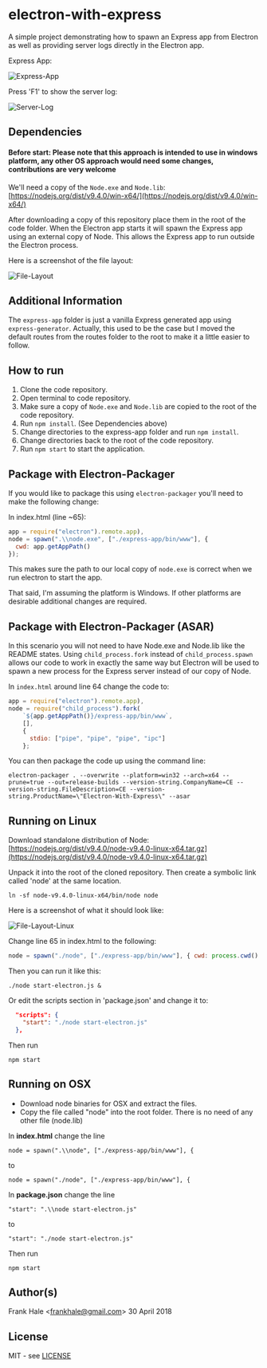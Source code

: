 # electron-with-express

A simple project demonstrating how to spawn an Express app from Electron as well
as providing server logs directly in the Electron app.

Express App:

![Express-App](screenshots/express-app.png)

Press 'F1' to show the server log:

![Server-Log](screenshots/server-log.png)

## Dependencies

#### Before start: Please note that this approach is intended to use in windows platform, any other OS approach would need some changes, contributions are very welcome

We'll need a copy of the `Node.exe` and `Node.lib`: [https://nodejs.org/dist/v9.4.0/win-x64/](https://nodejs.org/dist/v9.4.0/win-x64/)

After downloading a copy of this repository place them in the root of the code
folder. When the Electron app starts it will spawn the Express app using an external copy of Node. This allows the Express app to run outside the Electron process.

Here is a screenshot of the file layout:

![File-Layout](screenshots/file-layout.png)

## Additional Information

The `express-app` folder is just a vanilla Express generated app using
`express-generator`. Actually, this used to be the case but I moved the default routes from the routes folder to the root to make it a little easier to follow.

## How to run

1.  Clone the code repository.
2.  Open terminal to code repository.
3.  Make sure a copy of `Node.exe` and `Node.lib` are copied to the root of the
    code repository.
4.  Run `npm install`. (See Dependencies above)
5.  Change directories to the express-app folder and run `npm install`.
6.  Change directories back to the root of the code repository.
7.  Run `npm start` to start the application.

## Package with Electron-Packager

If you would like to package this using `electron-packager` you'll need to
make the following change:

In index.html (line ~65):

```javascript
app = require("electron").remote.app),
node = spawn(".\\node.exe", ["./express-app/bin/www"], {
  cwd: app.getAppPath()
});
```

This makes sure the path to our local copy of `node.exe` is correct when we run electron to start the app.

That said, I'm assuming the platform is Windows. If other platforms are desirable additional changes are required.

## Package with Electron-Packager (ASAR)

In this scenario you will not need to have Node.exe and Node.lib like the README states. Using `child_process.fork` instead of `child_process.spawn` allows our code to work in exactly the same way but Electron will be used to spawn a new process for the Express server instead of our copy of Node.

In `index.html` around line 64 change the code to:

```javascript
app = require("electron").remote.app),
node = require("child_process").fork(
    `${app.getAppPath()}/express-app/bin/www`,
    [],
    {
      stdio: ["pipe", "pipe", "pipe", "ipc"]
    };
```

You can then package the code up using the command line:

```
electron-packager . --overwrite --platform=win32 --arch=x64 --prune=true --out=release-builds --version-string.CompanyName=CE --version-string.FileDescription=CE --version-string.ProductName=\"Electron-With-Express\" --asar
```

## Running on Linux

Download standalone distribution of Node:
[https://nodejs.org/dist/v9.4.0/node-v9.4.0-linux-x64.tar.gz](https://nodejs.org/dist/v9.4.0/node-v9.4.0-linux-x64.tar.gz)

Unpack it into the root of the cloned repository. Then create a symbolic link called 'node' at the same location.

```
ln -sf node-v9.4.0-linux-x64/bin/node node
```

Here is a screenshot of what it should look like:

![File-Layout-Linux](screenshots/express-with-electron-linux-folder-structure-screenshot.png)

Change line 65 in index.html to the following:

```javascript
node = spawn("./node", ["./express-app/bin/www"], { cwd: process.cwd() });
```

Then you can run it like this:

```
./node start-electron.js &
```

Or edit the scripts section in 'package.json' and change it to:

```json
  "scripts": {
    "start": "./node start-electron.js"
  },
```

Then run

```
npm start
```

## Running on OSX

* Download node binaries for OSX and extract the files.
* Copy the file called "node" into the root folder. There is no need of any other file (node.lib)

In **index.html** change the line

```
node = spawn(".\\node", ["./express-app/bin/www"], {
```

to

```
node = spawn("./node", ["./express-app/bin/www"], {
```

In **package.json** change the line

```
"start": ".\\node start-electron.js"
```

to

```
"start": "./node start-electron.js"
```

Then run

```
npm start
```

## Author(s)

Frank Hale &lt;frankhale@gmail.com&gt;
30 April 2018

## License

MIT - see [LICENSE](LICENSE)
